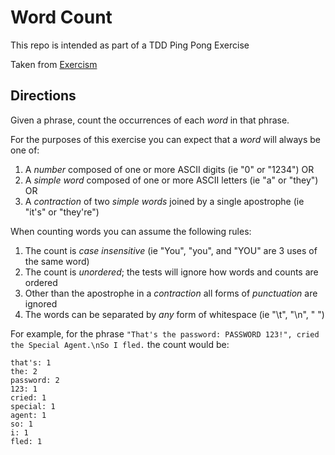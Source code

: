 # Word Count

This repo is intended as part of a TDD Ping Pong Exercise

Taken from [Exercism](https://exercism.org/tracks/javascript/exercises/word-count)

## Directions 

Given a phrase, count the occurrences of each _word_ in that phrase.

For the purposes of this exercise you can expect that a _word_ will always be one of:

1. A _number_ composed of one or more ASCII digits (ie "0" or "1234") OR
1. A _simple word_ composed of one or more ASCII letters (ie "a" or "they") OR
1. A _contraction_ of two _simple words_ joined by a single apostrophe (ie "it's" or "they're")

When counting words you can assume the following rules:

1. The count is _case insensitive_ (ie "You", "you", and "YOU" are 3 uses of the same word)
1. The count is _unordered_; the tests will ignore how words and counts are ordered
1. Other than the apostrophe in a _contraction_ all forms of _punctuation_ are ignored
1. The words can be separated by _any_ form of whitespace (ie "\t", "\n", " ")

For example, for the phrase `"That's the password: PASSWORD 123!", cried the Special Agent.\nSo I fled.` the count would be:

```text
that's: 1
the: 2
password: 2
123: 1
cried: 1
special: 1
agent: 1
so: 1
i: 1
fled: 1
```
